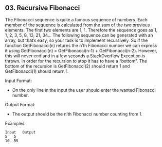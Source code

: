 ## 03. Recursive Fibonacci 

The Fibonacci sequence is quite a famous sequence of numbers. Each member of the sequence is calculated from the sum of the two previous elements. The first two elements are 1, 1. Therefore the sequence goes as 1, 1, 2, 3, 5, 8, 13, 21, 34…
The following sequence can be generated with an array, but that’s easy, so your task is to implement recursively.
So if the function GetFibonacci(n) returns the n’th Fibonacci number we can express it using GetFibonacci(n) = GetFibonacci(n-1) + GetFibonacci(n-2). However, this will never end and in a few seconds a StackOverflow Exception is thrown. In order for the recursion to stop it has to have a “bottom”. The bottom of the recursion is GetFibonacci(2) should return 1 and GetFibonacci(1) should return 1.

Input Format:
- On the only line in the input the user should enter the wanted Fibonacci number.

Output Format:
- The output should be the n’th Fibonacci number counting from 1.

Examples
```
Input	Output
5	5
10	55
```
